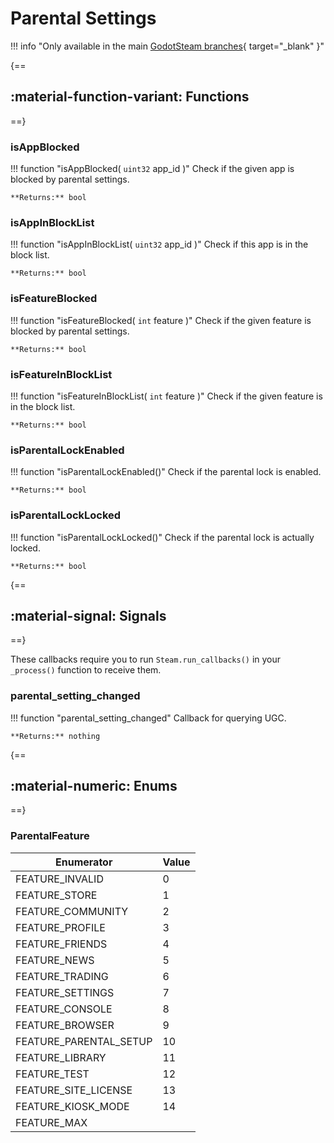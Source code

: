 # Parental Settings

!!! info "Only available in the main [GodotSteam branches](https://github.com/CoaguCo-Industries/GodotSteam){ target="\_blank" }"

{==
## :material-function-variant: Functions
==}

### isAppBlocked

!!! function "isAppBlocked( ```uint32``` app_id )"
	Check if the given app is blocked by parental settings.

	**Returns:** bool

### isAppInBlockList

!!! function "isAppInBlockList( ```uint32``` app_id )"
	Check if this app is in the block list.

	**Returns:** bool

### isFeatureBlocked

!!! function "isFeatureBlocked( ```int``` feature )"
	Check if the given feature is blocked by parental settings.

	**Returns:** bool

### isFeatureInBlockList

!!! function "isFeatureInBlockList( ```int``` feature )"
	Check if the given feature is in the block list.

	**Returns:** bool

### isParentalLockEnabled

!!! function "isParentalLockEnabled()"
	Check if the parental lock is enabled.

	**Returns:** bool

### isParentalLockLocked

!!! function "isParentalLockLocked()"
	Check if the parental lock is actually locked.

	**Returns:** bool

{==
## :material-signal: Signals
==}

These callbacks require you to run ```Steam.run_callbacks()``` in your ```_process()``` function to receive them.

### parental_setting_changed

!!! function "parental_setting_changed"
	Callback for querying UGC.
	
	**Returns:** nothing

{==
## :material-numeric: Enums
==}

### ParentalFeature

Enumerator | Value
---------- | -----
FEATURE_INVALID | 0
FEATURE_STORE | 1
FEATURE_COMMUNITY | 2
FEATURE_PROFILE | 3
FEATURE_FRIENDS | 4
FEATURE_NEWS | 5
FEATURE_TRADING | 6
FEATURE_SETTINGS | 7
FEATURE_CONSOLE | 8
FEATURE_BROWSER | 9
FEATURE_PARENTAL_SETUP | 10
FEATURE_LIBRARY | 11
FEATURE_TEST | 12
FEATURE_SITE_LICENSE | 13
FEATURE_KIOSK_MODE | 14
FEATURE_MAX | 
